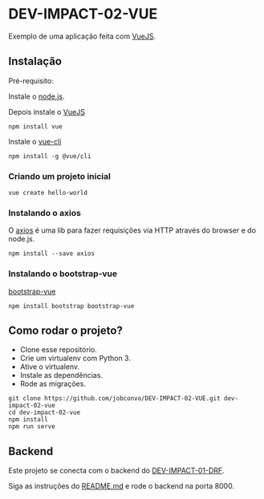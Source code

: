 # DEV-IMPACT-02-VUE

Exemplo de uma aplicação feita com [VueJS](https://vuejs.org/).


## Instalação

Pré-requisito:

Instale o [node.js](https://nodejs.org/en/).

Depois instale o [VueJS](https://vuejs.org/)

```
npm install vue
```

Instale o [vue-cli](https://cli.vuejs.org/guide/installation.html)

```
npm install -g @vue/cli
```

### Criando um projeto inicial

```
vue create hello-world
```

### Instalando o axios

O [axios](https://github.com/axios/axios) é uma lib para fazer requisições via HTTP através do browser e do node.js.

```
npm install --save axios
```

### Instalando o bootstrap-vue

[bootstrap-vue](https://bootstrap-vue.org/)


```
npm install bootstrap bootstrap-vue
```



## Como rodar o projeto?

* Clone esse repositório.
* Crie um virtualenv com Python 3.
* Ative o virtualenv.
* Instale as dependências.
* Rode as migrações.

```
git clone https://github.com/jobconvo/DEV-IMPACT-02-VUE.git dev-impact-02-vue
cd dev-impact-02-vue
npm install
npm run serve
```

## Backend

Este projeto se conecta com o backend do [DEV-IMPACT-01-DRF](https://github.com/jobconvo/DEV-IMPACT-01-DRF).

Siga as instruções do [README.md](https://github.com/jobconvo/DEV-IMPACT-01-DRF) e rode o backend na porta 8000.
